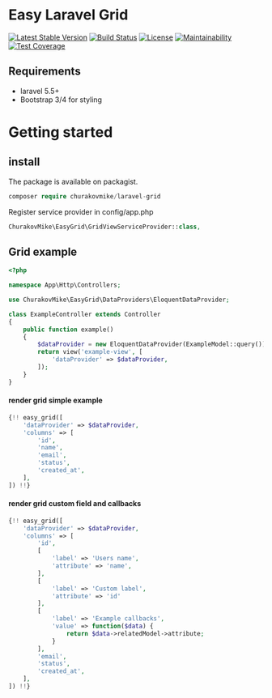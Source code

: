 # Easy Laravel Grid

[![Latest Stable Version](https://poser.pugx.org/churakovmike/laravel-grid/v/stable)](https://packagist.org/packages/churakovmike/laravel-grid)
[![Build Status](https://travis-ci.com/Churakovmike/laravel-grid.svg?branch=master)](https://travis-ci.com/Churakovmike/laravel-grid)
[![License](https://poser.pugx.org/churakovmike/laravel-grid/license)](https://packagist.org/packages/churakovmike/laravel-grid)
[![Maintainability](https://api.codeclimate.com/v1/badges/a99a88d28ad37a79dbf6/maintainability)](https://codeclimate.com/github/codeclimate/codeclimate/maintainability)
[![Test Coverage](https://api.codeclimate.com/v1/badges/a99a88d28ad37a79dbf6/test_coverage)](https://codeclimate.com/github/codeclimate/codeclimate/test_coverage)

## Requirements
+ laravel 5.5+
+ Bootstrap 3/4 for styling

# Getting started

## install
The package is available on packagist.
```php
composer require churakovmike/laravel-grid
```
Register service provider in config/app.php
```php
ChurakovMike\EasyGrid\GridViewServiceProvider::class,       
```
## Grid example
```php
<?php

namespace App\Http\Controllers;

use ChurakovMike\EasyGrid\DataProviders\EloquentDataProvider;

class ExampleController extends Controller
{
    public function example()
    {
        $dataProvider = new EloquentDataProvider(ExampleModel::query());
        return view('example-view', [
            'dataProvider' => $dataProvider,
        ]);
    }
}

```

#### render grid simple example
```php
{!! easy_grid([
    'dataProvider' => $dataProvider,
    'columns' => [
        'id',
        'name',
        'email',
        'status',
        'created_at',
    ],
]) !!}
```
#### render grid custom field and callbacks
```php
{!! easy_grid([
    'dataProvider' => $dataProvider,
    'columns' => [
        'id',
        [
            'label' => 'Users name',
            'attribute' => 'name',
        ],
        [
            'label' => 'Custom label',
            'attribute' => 'id'
        ],
        [
            'label' => 'Example callbacks',
            'value' => function($data) {
                return $data->relatedModel->attribute;
            }
        ],
        'email',
        'status',
        'created_at',
    ],
]) !!}
```
